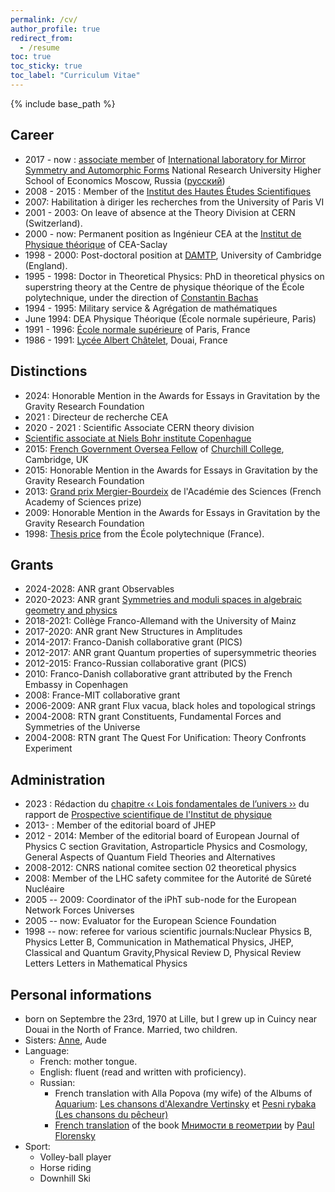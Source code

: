 ```yaml
---
permalink: /cv/
author_profile: true
redirect_from:
  - /resume
toc: true
toc_sticky: true
toc_label: "Curriculum Vitae"
---
```


{% include base_path %}


## Career

* 2017 - now : [associate member](https://ms.hse.ru/en/associate_members) of  [International laboratory for Mirror Symmetry and Automorphic Forms](https://ms.hse.ru/en/) National Research University Higher School of Economics  Moscow, Russia ([русский](https://ms.hse.ru/associate_members/))
* 2008 - 2015 : Member of the [Institut des Hautes Études
Scientifiques](http://www.ihes.fr/)
* 2007: Habilitation à diriger les recherches from the University of Paris VI
* 2001 - 2003: On leave of absence at the Theory Division at CERN (Switzerland).
* 2000 - now: Permanent position as Ingénieur CEA at the [Institut de Physique théorique](http://ipht.cea.fr/) of CEA-Saclay 
* 1998 - 2000: Post-doctoral position at [DAMTP](http://www.damtp.cam.ac.uk/user/hep/), University of Cambridge (England).
* 1995 - 1998: Doctor in Theoretical Physics: PhD in theoretical physics on superstring theory at the Centre de physique théorique of the École polytechnique, under the direction of [Constantin Bachas](http://heplibw3.slac.stanford.edu./cgi-bin/spiface/find/hep/www?FORMAT=WWW&rawcmd=find+a+bachas,c)
* 1994 - 1995: Military service & Agrégation de mathématiques
* June 1994: DEA Physique Théorique (École normale supérieure, Paris)
* 1991 - 1996: [École normale supérieure](http://www.ens.fr/) of Paris,
France
* 1986 - 1991: [Lycée Albert Châtelet](http://www.chatelet-douai.fr/), Douai, France
  

## Distinctions

* 2024: Honorable Mention in the  Awards for Essays in Gravitation by the Gravity Research Foundation
* 2021 : Directeur de recherche CEA 
* 2020 - 2021 : Scientific Associate CERN theory division
* [Scientific associate at Niels Bohr institute Copenhague](https://nbia.nbi.ku.dk/members/adjuncts-and-associates/)
* 2015: [French Government Oversea Fellow](https://www.chu.cam.ac.uk/about/master-fellows/fellowship-categories/french-government-fellowships/) of [Churchill College](https://www.chu.cam.ac.uk/), Cambridge, UK
* 2015: Honorable Mention in the  Awards for Essays in Gravitation by the Gravity Research Foundation
* 2013: [Grand prix Mergier-Bourdeix](https://www.academie-sciences.fr/archivage_site/activite/prix/gp_mergier.htm) de l'Académie des Sciences (French Academy of Sciences prize)
* 2009: Honorable Mention in the  Awards for Essays in Gravitation by the Gravity Research Foundation
* 1998: [Thesis price](http://www.ecoledoctorale.polytechnique.fr/etudes_doctorales/theses/prix/Prix1998.php) from the École polytechnique (France).


## Grants
 
* 2024-2028: ANR grant Observables
* 2020-2023: ANR grant [Symmetries and moduli spaces in algebraic geometry and physics](https://smagp.pages.math.cnrs.fr/)
* 2018-2021: Collège Franco-Allemand with the University of Mainz
* 2017-2020: ANR grant New Structures in Amplitudes 
* 2014-2017: Franco-Danish  collaborative grant (PICS)
* 2012-2017: ANR grant Quantum properties of supersymmetric theories
* 2012-2015: Franco-Russian  collaborative grant (PICS)
* 2010: Franco-Danish collaborative grant attributed by the French Embassy in Copenhagen
* 2008: France-MIT collaborative grant
* 2006-2009: ANR grant Flux vacua, black holes and topological strings
* 2004-2008: RTN grant Constituents, Fundamental Forces and Symmetries of the Universe
* 2004-2008: RTN grant The Quest For Unification: Theory Confronts Experiment


## Administration 
 
* 2023 : Rédaction du [chapitre  &lsaquo;&lsaquo; Lois fondamentales de l’univers &rsaquo;&rsaquo;](https://lapth.cnrs.fr/ppf/doku.php?id=allcontributions) du rapport de [Prospective scientifique de l'Institut de physique](https://www.inp.cnrs.fr/fr/prospective-scientifique)
* 2013- : Member of the editorial board of JHEP
* 2012 - 2014: Member of the editorial board of European Journal of Physics C section  Gravitation, Astroparticle Physics and Cosmology, General Aspects of Quantum Field Theories and Alternatives
* 2008-2012: CNRS national comitee section 02 theoretical physics
* 2008: Member of the LHC safety commitee for the Autorité de Sûreté Nucléaire
* 2005 -- 2009: Coordinator of the iPhT sub-node for the European Network Forces Universes
* 2005 -- now: Evaluator for the European Science Foundation
* 1998 -- now: referee for various scientific journals:Nuclear Physics B, Physics Letter B, Communication in Mathematical Physics, JHEP, Classical and Quantum Gravity,Physical Review D, Physical Review Letters Letters in Mathematical Physics

## Personal informations
 
* born on Septembre the 23rd, 1970 at Lille, but I grew up in Cuincy near Douai in the North of France.
Married, two children.
* Sisters: [Anne](http://out-dog.wix.com/avstt),  Aude 
* Language: 
   * French: mother tongue.
   * English: fluent (read and written with proficiency).
   *  Russian:
       * French translation with Alla Popova (my wife) of the Albums of [Aquarium](http://www.aquarium-web.com/archiv/fr/albums/main_fr.htm): [Les chansons d'Alexandre Vertinsky](http://www.aquarium-web.com/archiv/fr/albums/vert.htm) et [Pesni rybaka (Les chansons du pêcheur)](http://www.aquarium-web.com/archiv/fr/albums/rybak.htm)
       * [French translation](http://www.zones-sensibles.org/pavel-florensky-les-imaginaires-en-geometrie/) of the book [Мнимости в геометрии](https://ru.wikipedia.org/wiki/%D0%9C%D0%BD%D0%B8%D0%BC%D0%BE%D1%81%D1%82%D0%B8_%D0%B2_%D0%B3%D0%B5%D0%BE%D0%BC%D0%B5%D1%82%D1%80%D0%B8%D0%B8) by [Paul Florensky](https://en.wikipedia.org/wiki/Pavel_Florensky)
* Sport:
   *  Volley-ball player 
   * Horse riding
   * Downhill Ski
